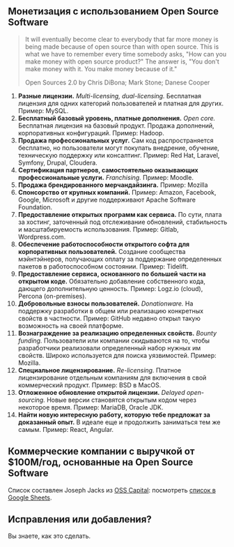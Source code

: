 ## Монетизация с использованием Open Source Software

> It will eventually become clear to everybody that far more money is being made because of open source than with open source. This is what we have to remember every time somebody asks, "How can you make money with open source product?" The answer is, "You don't make money with it. You make money because of it."
>
> Open Sources 2.0 by Chris DiBona; Mark Stone; Danese Cooper

1. **Разные лицензии.** *Multi-licensing, dual-licensing.* Бесплатная лицензия для одних категорий пользователей и платная для других. Пример: MySQL.
2. **Бесплатный базовый уровень, платные дополнения.** *Open core.* Бесплатная лицензия на базовый продукт. Продажа дополнений, корпоративных конфигураций. Пример: Hadoop.
3. **Продажа профессиональных услуг.** Сам код распространяется бесплатно, но пользователи могут покупать внедрение, обучение, техническую поддержку или консалтинг. Пример: Red Hat, Laravel, Symfony, Drupal, Cloudera.
4. **Сертификация партнеров, самостоятельно оказывающих профессиональные услуги.** *Franchising.* Пример: Moodle.
5. **Продажа брендированного мерчандайзинга.** Пример: Mozilla
6. **Спонсорство от крупных компаний.** Пример: Amazon, Facebook, Google, Microsoft и другие поддерживают Apache Software Foundation.
7. **Предоставление открытых программ как сервиса.** По сути, плата за хостинг, заточенный под отслеживание обновлений, стабильность и масштабируемость использования. Пример: Gitlab, Wordpress.com.
8. **Обеспечение работоспособности открытого софта для корпоративных пользователей.** Создание сообщества мэйнтэйнеров, получающих оплату за поддержание определенных пакетов в работоспособном состоянии. Пример: Tidelift.
9. **Предоставление сервиса, основанного по большей части на открытом коде.** Обязательно добавление собственного кода, дающего дополнительную ценность. Пример: Logz.io (cloud), Percona (on-premises).
10. **Добровольные взносы пользователей.** *Donationware.* На поддержку разработки в общем или реализацию конкретных свойств в частности. Пример: GitHub недавно открыл такую возможность на своей платформе.
11. **Вознаграждение за реализацию определенных свойств.** *Bounty funding.* Пользователи или компании скидываются на то, чтобы разработчики реализовали определенный набор нужных им свойств. Широко используется для поиска уязвимостей. Пример: Mozilla.
12. **Специальное лицензирование.** *Re-licensing.* Платное лицензирование отдельным компаниям для включения в свой коммерческий продукт. Пример: BSD в MacOS.
13. **Отложенное обновление открытой лицензии.** *Delayed open-sourcing.* Новые версии становятся открытым кодом через некоторое время. Пример: MariaDB, Oracle JDK.
14. **Найти новую интересную работу, которую тебе предложат за доказанный опыт.** В идеале еще и продолжить заниматься тем же самым. Пример: React, Angular.

## Коммерческие компании с выручкой от $100M/год, основанные на Open Source Software

Список составлен Joseph Jacks из [OSS Capital](https://oss.capital): посмотреть [список в Google Sheets](https://docs.google.com/spreadsheets/d/17nKMpi_Dh5slCqzLSFBoWMxNvWiwt2R-t4e_l7LPLhU/edit#gid=0).

## Исправления или добавления?

Вы знаете, как это сделать.
